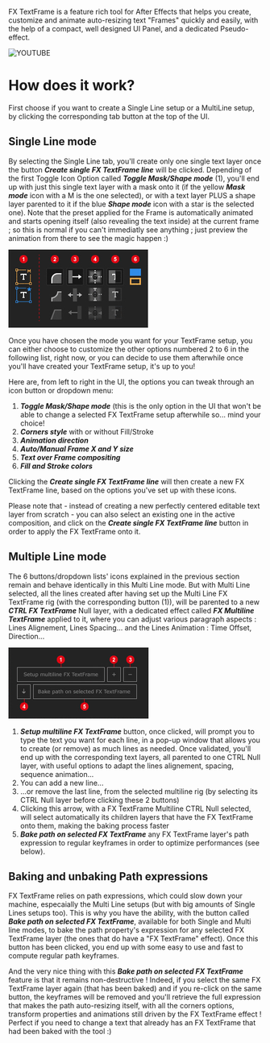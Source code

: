 FX TextFrame is a feature rich tool for After Effects that helps you create, customize and animate auto-resizing text "Frames" quickly and easily, with the help of a compact, well designed UI Panel, and a dedicated Pseudo-effect.

![YOUTUBE](ONgXo-8UYIA)

# How does it work?

First choose if you want to create a Single Line setup or a MultiLine setup, by clicking the corresponding tab button at the top of the UI.

## Single Line mode

By selecting the Single Line tab, you'll create only one single text layer once the button ***Create single FX TextFrame line*** will be clicked.
Depending of the first Toggle Icon Option called ***Toggle Mask/Shape mode*** (1), you'll end up with just this single text layer with a mask onto it (if the yellow ***Mask mode*** icon with a M is the one selected), or with a text layer PLUS a shape layer parented to it if the blue ***Shape mode*** icon with a star is the selected one).
Note that the preset applied for the Frame is automatically animated and starts opening itself (also revealing the text inside) at the current frame ; so this is normal if you can't immediatly see anything ; just preview the animation from there to see the magic happen :) 

![singleLineModeUI](https://github.com/fremox59/FX_TextFrame/blob/master/infog/img/FX_TextFrame_UIinfo_singleLine-cropped.jpg)

Once you have chosen the mode you want for your TextFrame setup, you can either choose to customize the other options numbered 2 to 6 in the following list, right now, or you can decide to use them afterwhile once you'll have created your TextFrame setup, it's up to you!

Here are, from left to right in the UI, the options you can tweak through an icon button or dropdown menu:

1. ***Toggle Mask/Shape mode*** (this is the only option in the UI that won't be able to change a selected FX TextFrame setup afterwhile so... mind your choice!
2. ***Corners style*** with or without Fill/Stroke
3. ***Animation direction***
4. ***Auto/Manual Frame X and Y size***
5. ***Text over Frame compositing***
6. ***Fill and Stroke colors***

Clicking the ***Create single FX TextFrame line*** will then create a new FX TextFrame line, based on the options you've set up with these icons.

Please note that - instead of creating a new perfectly centered editable text layer from scratch - you can also select an existing one in the active composition, and click on the ***Create single FX TextFrame line*** button in order to apply the FX TextFrame onto it.

## Multiple Line mode

The 6 buttons/dropdown lists' icons explained in the previous section remain and behave identically in this Multi Line mode.
But with Multi Line selected, all the lines created after having set up the Multi Line FX TextFrame rig (with the corresponding button (1)), will be parented to a new ***CTRL FX TextFrame*** Null layer, with a dedicated effect called ***FX Multiline TextFrame*** applied to it, where you can adjust various paragraph aspects : Lines Alignement, Lines Spacing... and the Lines Animation : Time Offset, Direction...

![multiLineModeUI](https://github.com/fremox59/FX_TextFrame/blob/master/infog/img/FX_TextFrame_UIinfo_multiLine-cropped.jpg)

1. ***Setup multiline FX TextFrame*** button, once clicked, will prompt you to type the text you want for each line, in a pop-up window that allows you to create (or remove) as much lines as needed. Once validated, you'll end up with the corresponding text layers, all parented to one CTRL Null layer, with useful options to adapt the lines alignement, spacing, sequence animation...
2. You can add a new line...
3. ...or remove the last line, from the selected multiline rig (by selecting its CTRL Null layer before clicking these 2 buttons)
4. Clicking this arrow, with a FX TextFrame Multiline CTRL Null selected, will select automatically its children layers that have the FX TextFrame onto them, making the baking process faster
5. ***Bake path on selected FX TextFrame*** any FX TextFrame layer's path expression to regular keyframes in order to optimize performances (see below). 

## Baking and unbaking Path expressions

FX TextFrame relies on path expressions, which could slow down your machine, especaially the Multi Line setups (but with big amounts of Single Lines setups too). This is why you have the ability, with the button called ***Bake path on selected FX TextFrame***, available for both Single and Multi line modes, to bake the path property's expression for any selected FX TextFrame layer (the ones that do have a "FX TextFrame" effect). Once this button has been clicked, you end up with some easy to use and fast to compute regular path keyframes.

And the very nice thing with this ***Bake path on selected FX TextFrame*** feature is that it remains non-destructive ! Indeed, if you select the same FX TextFrame layer again (that has been baked) and if you re-click on the same button, the keyframes will be removed and you'll retrieve the full expression that makes the path auto-resizing itself, with all the corners options, transform properties and animations still driven by the FX TextFrame effect ! Perfect if you need to change a text that already has an FX TextFrame that had been baked with the tool :)
